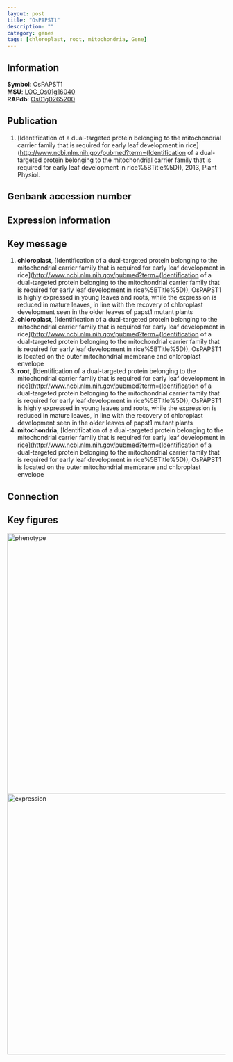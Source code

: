 ```yaml
---
layout: post
title: "OsPAPST1"
description: ""
category: genes
tags: [chloroplast, root, mitochondria, Gene]
---
```


## Information
__Symbol__: OsPAPST1  
__MSU__: [LOC_Os01g16040](http://rice.plantbiology.msu.edu/cgi-bin/ORF_infopage.cgi?orf=LOC_Os01g16040)  
__RAPdb__: [Os01g0265200](http://rapdb.dna.affrc.go.jp/viewer/gbrowse_details/irgsp1?name=Os01g0265200)  

## Publication
1. [Identification of a dual-targeted protein belonging to the mitochondrial carrier family that is required for early leaf development in rice](http://www.ncbi.nlm.nih.gov/pubmed?term=(Identification of a dual-targeted protein belonging to the mitochondrial carrier family that is required for early leaf development in rice%5BTitle%5D)), 2013, Plant Physiol.

## Genbank accession number

## Expression information

## Key message
1. __chloroplast__, [Identification of a dual-targeted protein belonging to the mitochondrial carrier family that is required for early leaf development in rice](http://www.ncbi.nlm.nih.gov/pubmed?term=(Identification of a dual-targeted protein belonging to the mitochondrial carrier family that is required for early leaf development in rice%5BTitle%5D)),  OsPAPST1 is highly expressed in young leaves and roots, while the expression is reduced in mature leaves, in line with the recovery of chloroplast development seen in the older leaves of papst1 mutant plants
2. __chloroplast__, [Identification of a dual-targeted protein belonging to the mitochondrial carrier family that is required for early leaf development in rice](http://www.ncbi.nlm.nih.gov/pubmed?term=(Identification of a dual-targeted protein belonging to the mitochondrial carrier family that is required for early leaf development in rice%5BTitle%5D)),  OsPAPST1 is located on the outer mitochondrial membrane and chloroplast envelope
3. __root__, [Identification of a dual-targeted protein belonging to the mitochondrial carrier family that is required for early leaf development in rice](http://www.ncbi.nlm.nih.gov/pubmed?term=(Identification of a dual-targeted protein belonging to the mitochondrial carrier family that is required for early leaf development in rice%5BTitle%5D)),  OsPAPST1 is highly expressed in young leaves and roots, while the expression is reduced in mature leaves, in line with the recovery of chloroplast development seen in the older leaves of papst1 mutant plants
4. __mitochondria__, [Identification of a dual-targeted protein belonging to the mitochondrial carrier family that is required for early leaf development in rice](http://www.ncbi.nlm.nih.gov/pubmed?term=(Identification of a dual-targeted protein belonging to the mitochondrial carrier family that is required for early leaf development in rice%5BTitle%5D)),  OsPAPST1 is located on the outer mitochondrial membrane and chloroplast envelope

## Connection

## Key figures
<img src="http://ricencode.github.io/images/PAPST1.pheno.png" alt="phenotype"  style="width: 600px;"/>

<img src="http://ricencode.github.io/images/PAPST1.exp.png" alt="expression"  style="width: 600px;"/>


